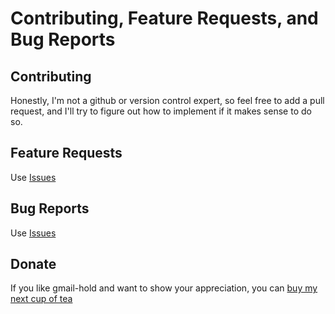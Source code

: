 # Contributing, Feature Requests, and Bug Reports

## Contributing
Honestly, I'm not a github or version control expert, so feel free to add a pull request, and I'll try to figure out how to implement if it makes sense to do so.

## Feature Requests
Use [Issues](https://github.com/sethleonard/gmail-hold/issues)

## Bug Reports
Use [Issues](https://github.com/sethleonard/gmail-hold/issues)

## Donate
If you like gmail-hold and want to show your appreciation, you can [buy my next cup of tea](https://www.buymeacoffee.com/sethleonard)
